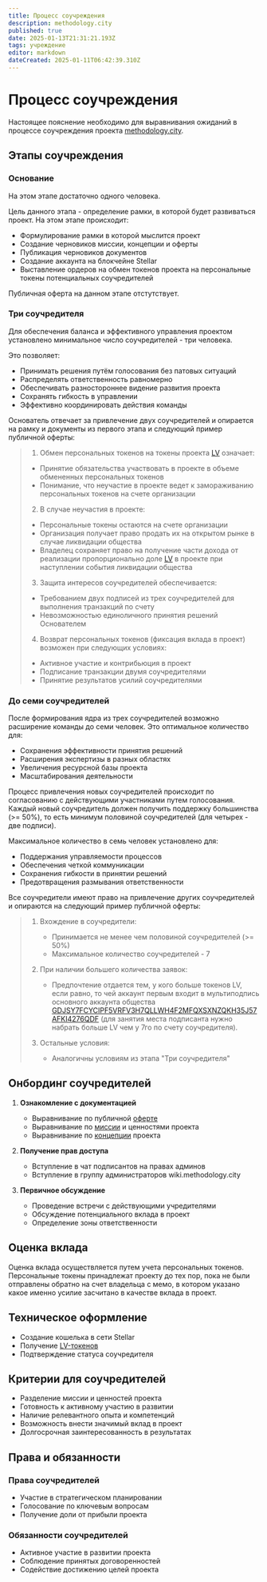 ```yaml
---
title: Процесс соучреждения
description: methodology.city
published: true
date: 2025-01-13T21:31:21.193Z
tags: учреждение
editor: markdown
dateCreated: 2025-01-11T06:42:39.310Z
---
```


# Процесс соучреждения

Настоящее пояснение необходимо для выравнивания ожиданий в процессе соучреждения проекта [methodology.city](https://methodology.city).

## Этапы соучреждения

### Основание

На этом этапе достаточно одного человека. 

Цель данного этапа - определение рамки, в которой будет развиваться проект. На этом этапе происходит:
- Формулирование рамки в которой мыслится проект
- Создание черновиков миссии, концепции и оферты
- Публикация черновиков документов
- Создание аккаунта на блокчейне Stellar
- Выставление ордеров на обмен токенов проекта на персональные токены потенциальных соучредителей 

Публичная оферта на данном этапе отстутствует. 

### Три соучредителя

Для обеспечения баланса и эффективного управления проектом установлено минимальное число соучредителей - три человека. 

Это позволяет:
- Принимать решения путём голосования без патовых ситуаций
- Распределять ответственность равномерно
- Обеспечивать разностороннее видение развития проекта
- Сохранять гибкость в управлении
- Эффективно координировать действия команды

Основатель отвечает за привлечение двух соучредителей и опирается на рамку и документы из первого этапа и следующий пример публичной оферты: 

> 1. Обмен персональных токенов на токены проекта [LV](https://stellar.expert/explorer/public/asset/LV-GDJSY7FCYCIPF5VRFV3H7QLLWH4F2MFQXSXNZQKH35J57AFKI4276QDF) означает:
>   - Принятие обязательства участвовать в проекте в объеме обмененных персональных токенов
>   - Понимание, что неучастие в проекте ведет к замораживанию персональных токенов на счете организации
> 2. В случае неучастия в проекте:
>   - Персональные токены остаются на счете организации
>   - Организация получает право продать их на открытом рынке в случае ликвидации общества
>   - Владелец сохраняет право на получение части дохода от реализации пропорционально доле [LV](https://stellar.expert/explorer/public/asset/LV-GDJSY7FCYCIPF5VRFV3H7QLLWH4F2MFQXSXNZQKH35J57AFKI4276QDF) в проекте при наступлении события ликвидации общества
> 3. Защита интересов соучредителей обеспечивается:
>   - Требованием двух подписей из трех соучредителей для выполнения транзакций по счету
>   - Невозможностью единоличного принятия решений Основателем
> 4. Возврат персональных токенов (фиксация вклада в проект) возможен при следующих условиях:
>   - Активное участие и контрибьюция в проект
>   - Подписание транзакции двумя соучредителями
>   - Принятие результатов усилий соучредителями

### До семи соучредителей

После формирования ядра из трех соучредителей возможно расширение команды до семи человек. Это оптимальное количество для:

- Сохранения эффективности принятия решений
- Расширения экспертизы в разных областях
- Увеличения ресурсной базы проекта
- Масштабирования деятельности

Процесс привлечения новых соучредителей происходит по согласованию с действующими участниками путем голосования. Каждый новый соучредитель должен получить поддержку большинства (>= 50%), то есть минимум половиной соучредителей (для четырех - две подписи). 

Максимальное количество в семь человек установлено для:
- Поддержания управляемости процессов
- Обеспечения четкой коммуникации
- Сохранения гибкости в принятии решений
- Предотвращения размывания ответственности

Все соучредители имеют право на привлечение других соучредителей и опираются на следующий пример публичной оферты: 

> 1. Вхождение в соучредители:
>    - Принимается не менее чем половиной соучредителей (>= 50%)
>    - Максимальное количество соучредителей - 7
>
> 2. При наличии большего количества заявок:
>    - Предпочтение отдается тем, у кого больше токенов LV, если равно, то чей аккаунт первым входит в мультиподпись основного аккаунта общества [GDJSY7FCYCIPF5VRFV3H7QLLWH4F2MFQXSXNZQKH35J57AFKI4276QDF](https://stellar.expert/explorer/public/account/GDJSY7FCYCIPF5VRFV3H7QLLWH4F2MFQXSXNZQKH35J57AFKI4276QDF) (для занятия места подписанта нужно набрать больше LV чем у 7го по счету соучредителя). 
>
> 3. Остальные условия:
>    - Аналогичны условиям из этапа "Три соучредителя"


## Онбординг соучредителей

1. **Ознакомление с документацией**
   - Выравнивание по публичной [оферте](/ru/home.md)
   - Выравнивание по [миссии](/ru/noble.md) и ценностями проекта
   - Выравнивание по [концепции](/ru/concept.md) проекта

2. **Получение прав доступа**
   - Вступление в чат подписантов на правах админов
   - Вступление в группу администраторов wiki.methodology.city

3. **Первичное обсуждение**
   - Проведение встречи с действующими учредителями
   - Обсуждение потенциального вклада в проект
   - Определение зоны ответственности

## Оценка вклада

Оценка вклада осуществляется путем учета персональных токенов. 
Персональные токены принадлежат проекту до тех пор, пока не были отправлены обратно на счет владельца с мемо, в котором указано какое именно усилие засчитано в качестве вклада в проект. 

## Техническое оформление
- Создание кошелька в сети Stellar
- Получение [LV-токенов](https://stellar.expert/explorer/public/asset/LV-GDJSY7FCYCIPF5VRFV3H7QLLWH4F2MFQXSXNZQKH35J57AFKI4276QDF)
- Подтверждение статуса соучредителя

## Критерии для соучредителей

- Разделение миссии и ценностей проекта
- Готовность к активному участию в развитии
- Наличие релевантного опыта и компетенций
- Возможность внести значимый вклад в проект
- Долгосрочная заинтересованность в результатах

## Права и обязанности

### Права соучредителей
- Участие в стратегическом планировании
- Голосование по ключевым вопросам
- Получение доли от прибыли проекта

### Обязанности соучредителей
- Активное участие в развитии проекта
- Соблюдение принятых договоренностей
- Содействие достижению целей проекта
